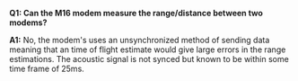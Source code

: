 **Q1: Can the M16 modem measure the range/distance between two modems?**

**A1:** No, the modem's uses an unsynchronized method of sending data meaning that an time of flight estimate would give large errors in the range estimations. The acoustic signal is not synced but known to be within some time frame of 25ms.  